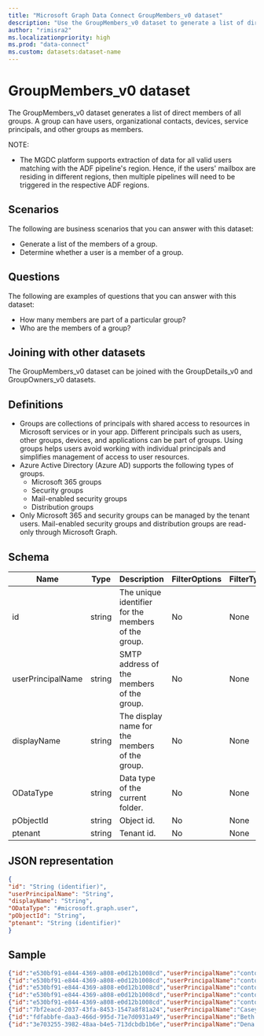 ```yaml
---
title: "Microsoft Graph Data Connect GroupMembers_v0 dataset"
description: "Use the GroupMembers_v0 dataset to generate a list of direct members of all groups."
author: "rimisra2"
ms.localizationpriority: high
ms.prod: "data-connect"
ms.custom: datasets:dataset-name
---
```


# GroupMembers_v0 dataset

The GroupMembers_v0 dataset generates a list of direct members of all groups. A group can have users, organizational contacts, devices, service principals, and other groups as members.

NOTE: 

- The MGDC platform supports extraction of data for all valid users matching with the ADF pipeline's region. Hence, if the users' mailbox are residing in different regions, then multiple pipelines will need to be triggered in the respective ADF regions. 

## Scenarios

The following are business scenarios that you can answer with this dataset:

- Generate a list of the members of a group.
- Determine whether a user is a member of a group.

## Questions

The following are examples of questions that you can answer with this dataset:

- How many members are part of a particular group?
- Who are the members of a group?

## Joining with other datasets

The GroupMembers_v0 dataset can be joined with the GroupDetails_v0 and GroupOwners_v0 datasets.

## Definitions

- Groups are collections of principals with shared access to resources in Microsoft services or in your app. Different principals such as users, other groups, devices, and applications can be part of groups. Using groups helps users avoid working with individual principals and simplifies management of access to user resources.
- Azure Active Directory (Azure AD) supports the following types of groups.
  - Microsoft 365 groups
  - Security groups
  - Mail-enabled security groups
  - Distribution groups
- Only Microsoft 365 and security groups can be managed by the tenant users. Mail-enabled security groups and distribution groups are read-only through Microsoft Graph.

## Schema

| Name | Type | Description | FilterOptions | FilterType |
| ----------- | ----------- | ----------- | ----------- | ----------- |
| id |	string |	The unique identifier for the members of the group. |	No |	None |
| userPrincipalName |	string |	SMTP address of the members of the group. |	No |	None |
| displayName |	string |	The display name for the members of the group. |	No |	None |
| ODataType	| string |	Data type of the current folder. |	No |	None |
| pObjectId	| string |	Object id. |	No |	None |
| ptenant	| string |	Tenant id. |	No |	None |

## JSON representation

```json 
{
"id": "String (identifier)",
"userPrincipalName": "String",
"displayName": "String",
"ODataType": "#microsoft.graph.user",
"pObjectId": "String",
"ptenant": "String (identifier)"
}
```

## Sample 

```json 
{"id":"e530bf91-e844-4369-a808-e0d12b1008cd","userPrincipalName":"contosouser21@contosotest21.onmicrosoft.com","displayName":"FirstName LastName","ODataType":"#microsoft.graph.user","puser":"18960c5f-4e96-4331-afbb-aa2847a86aa9","ptenant":"8e56195d-f07c-44f0-8108-40e4352e3e74"}
{"id":"e530bf91-e844-4369-a808-e0d12b1008cd","userPrincipalName":"contosouser21@contosotest21.onmicrosoft.com","displayName":"FirstName LastName","ODataType":"#microsoft.graph.user","puser":"3fa22575-59ae-456a-8634-2950aa2070cc","ptenant":"8e56195d-f07c-44f0-8108-40e4352e3e74"}
{"id":"e530bf91-e844-4369-a808-e0d12b1008cd","userPrincipalName":"contosouser21@contosotest21.onmicrosoft.com","displayName":"FirstName LastName","ODataType":"#microsoft.graph.user","puser":"70e5cb7e-7d9f-43ad-a007-2267409b7ce4","ptenant":"8e56195d-f07c-44f0-8108-40e4352e3e74"}
{"id":"e530bf91-e844-4369-a808-e0d12b1008cd","userPrincipalName":"contosouser21@contosotest21.onmicrosoft.com","displayName":"FirstName LastName","ODataType":"#microsoft.graph.user","puser":"964dc001-843c-4939-82a5-03b5da3e5a93","ptenant":"8e56195d-f07c-44f0-8108-40e4352e3e74"}
{"id":"e530bf91-e844-4369-a808-e0d12b1008cd","userPrincipalName":"contosouser21@contosotest21.onmicrosoft.com","displayName":"FirstName LastName","ODataType":"#microsoft.graph.user","puser":"b5dca0c8-3d64-484e-8768-adda95bd2585","ptenant":"8e56195d-f07c-44f0-8108-40e4352e3e74"}
{"id":"7bf2eacd-2037-43fa-8453-1547a8f81a24","userPrincipalName":"Casey.West@contosotest21.onmicrosoft.com","displayName":"Casey West","ODataType":"#microsoft.graph.user","puser":"e30567fc-fcbf-47fe-b73e-c15489ca65b7","ptenant":"8e56195d-f07c-44f0-8108-40e4352e3e74"}
{"id":"fdfabbfe-daa3-466d-995d-71e7d0931a49","userPrincipalName":"Beth.Byers@contosotest21.onmicrosoft.com","displayName":"Beth Byers","ODataType":"#microsoft.graph.user","puser":"e30567fc-fcbf-47fe-b73e-c15489ca65b7","ptenant":"8e56195d-f07c-44f0-8108-40e4352e3e74"}
{"id":"3e703255-3982-48aa-b4e5-713dcbdb1b6e","userPrincipalName":"Dena.Castro@contosotest21.onmicrosoft.com","displayName":"Dena Castro","ODataType":"#microsoft.graph.user","puser":"e30567fc-fcbf-47fe-b73e-c15489ca65b7","ptenant":"8e56195d-f07c-44f0-8108-40e4352e3e74"}
```

